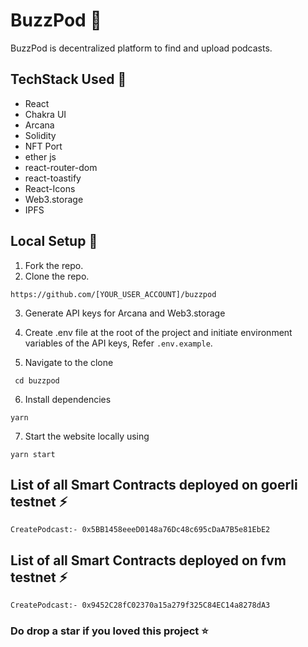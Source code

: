 # BuzzPod :rocket:

BuzzPod  is decentralized platform to find and upload podcasts.

## TechStack Used :dart:
- React
- Chakra UI
- Arcana
- Solidity 
- NFT Port 
- ether js 
- react-router-dom
- react-toastify
- React-Icons
- Web3.storage
- IPFS

## Local Setup 🚧

1. Fork the repo.
2. Clone the repo.
```
https://github.com/[YOUR_USER_ACCOUNT]/buzzpod
```
3. Generate API keys for Arcana and Web3.storage
4. Create .env file at the root of the project and initiate environment variables of the API keys, Refer `.env.example`.


5. Navigate to the clone
```
 cd buzzpod
 ```
6. Install dependencies
 ```
 yarn
 ```
7. Start the website locally using
 ```
 yarn start
 ```
 
 ## List of all Smart Contracts deployed on goerli testnet :zap:

```
CreatePodcast:- 0x5BB1458eeeD0148a76Dc48c695cDaA7B5e81EbE2
```

 ## List of all Smart Contracts deployed on fvm testnet :zap:

```
CreatePodcast:- 0x9452C28fC02370a15a279f325C84EC14a8278dA3
```



 ### Do drop a star if you loved this project :star:

